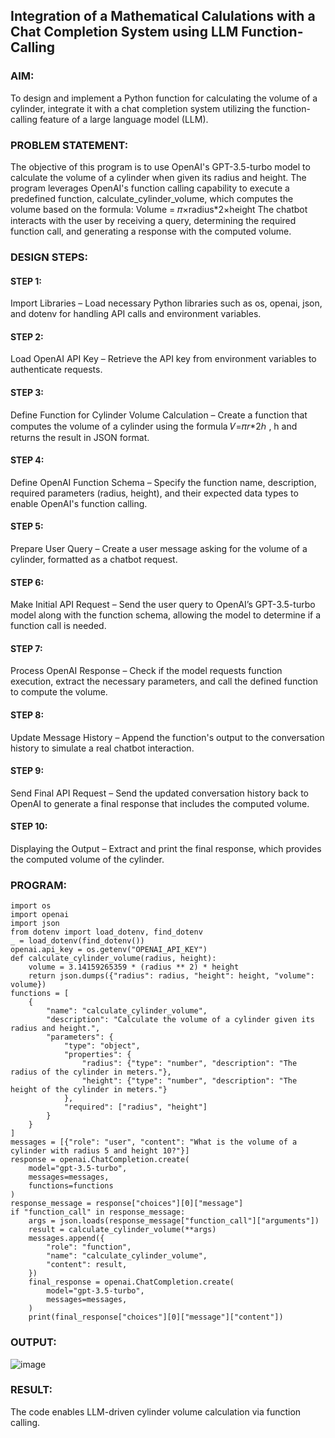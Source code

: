 ## Integration of a Mathematical Calulations with a Chat Completion System using LLM Function-Calling

### AIM:
To design and implement a Python function for calculating the volume of a cylinder, integrate it with a chat completion system utilizing the function-calling feature of a large language model (LLM).

### PROBLEM STATEMENT:
The objective of this program is to use OpenAI's GPT-3.5-turbo model to calculate the volume of a cylinder when given its radius and height. The program leverages OpenAI's function calling capability to execute a predefined function, calculate_cylinder_volume, which computes the volume based on the formula:
                                                            Volume = 𝜋×radius*2×height
The chatbot interacts with the user by receiving a query, determining the required function call, and generating a response with the computed volume.

### DESIGN STEPS:

#### STEP 1:
Import Libraries – Load necessary Python libraries such as os, openai, json, and dotenv for handling API calls and environment variables.
#### STEP 2:
Load OpenAI API Key – Retrieve the API key from environment variables to authenticate requests.
#### STEP 3:
Define Function for Cylinder Volume Calculation – Create a function that computes the volume of a cylinder using the formula 
𝑉=𝜋𝑟*2ℎ , h and returns the result in JSON format.
#### STEP 4:
Define OpenAI Function Schema – Specify the function name, description, required parameters (radius, height), and their expected data types to enable OpenAI's function calling.
#### STEP 5:
Prepare User Query – Create a user message asking for the volume of a cylinder, formatted as a chatbot request.
#### STEP 6:
Make Initial API Request – Send the user query to OpenAI’s GPT-3.5-turbo model along with the function schema, allowing the model to determine if a function call is needed.
#### STEP 7:
Process OpenAI Response – Check if the model requests function execution, extract the necessary parameters, and call the defined function to compute the volume.
#### STEP 8:
Update Message History – Append the function's output to the conversation history to simulate a real chatbot interaction.
#### STEP 9:
Send Final API Request – Send the updated conversation history back to OpenAI to generate a final response that includes the computed volume.
#### STEP 10:
Displaying the Output – Extract and print the final response, which provides the computed volume of the cylinder.

### PROGRAM:
```
import os
import openai
import json
from dotenv import load_dotenv, find_dotenv
_ = load_dotenv(find_dotenv())
openai.api_key = os.getenv("OPENAI_API_KEY")
def calculate_cylinder_volume(radius, height):
    volume = 3.14159265359 * (radius ** 2) * height
    return json.dumps({"radius": radius, "height": height, "volume": volume})
functions = [
    {
        "name": "calculate_cylinder_volume",
        "description": "Calculate the volume of a cylinder given its radius and height.",
        "parameters": {
            "type": "object",
            "properties": {
                "radius": {"type": "number", "description": "The radius of the cylinder in meters."},
                "height": {"type": "number", "description": "The height of the cylinder in meters."}
            },
            "required": ["radius", "height"]
        }
    }
]
messages = [{"role": "user", "content": "What is the volume of a cylinder with radius 5 and height 10?"}]
response = openai.ChatCompletion.create(
    model="gpt-3.5-turbo",
    messages=messages,
    functions=functions
)
response_message = response["choices"][0]["message"]
if "function_call" in response_message:
    args = json.loads(response_message["function_call"]["arguments"])
    result = calculate_cylinder_volume(**args)
    messages.append({
        "role": "function",
        "name": "calculate_cylinder_volume",
        "content": result,
    })
    final_response = openai.ChatCompletion.create(
        model="gpt-3.5-turbo",
        messages=messages,
    )
    print(final_response["choices"][0]["message"]["content"])
```

### OUTPUT:
![image](https://github.com/user-attachments/assets/c9bec645-d9df-4057-96c0-03b7cd6c8fe2)

### RESULT:
The code enables LLM-driven cylinder volume calculation via function calling.
